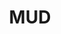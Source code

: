 ---
title: MUD
crosslinks:
- rpg
- AndroidGaming
- node
- 33z8jgm
- noveltranslations
- Blind
- patches765
- BrowserGames
- alteraeon
- Serendipity
- lowendgaming
- WotmudV
- HunterXHunter
---